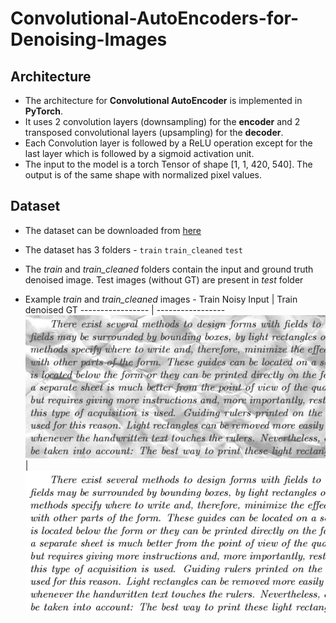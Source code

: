 # Convolutional-AutoEncoders-for-Denoising-Images

## Architecture 
* The architecture for **Convolutional AutoEncoder** is implemented in **PyTorch**. 
* It uses 2 convolution layers (downsampling) for the **encoder** and 2 transposed convolutional layers (upsampling) for the **decoder**.
* Each Convolution layer is followed by a ReLU operation except for the last layer which is followed by a sigmoid activation unit.
* The input to the model is a torch Tensor of shape [1, 1, 420, 540]. The output is of the same shape with normalized pixel values.


## Dataset
* The dataset can be downloaded from [here](https://www.kaggle.com/c/denoising-dirty-documents/data)

* The dataset has 3 folders - 
`train`
`train_cleaned`
`test`
* The _train_ and _train_cleaned_ folders contain the input and ground truth denoised image. Test images (without GT) are present in _test_ folder
* Example _train_ and _train_cleaned_ images - 
Train Noisy Input | Train denoised GT
----------------- | -----------------
![image](https://github.com/Sarthak-22/Convolutional_AutoEncoders_for_Denoising_Images/blob/main/images/train_noisy.png) | ![image](https://github.com/Sarthak-22/Convolutional_AutoEncoders_for_Denoising_Images/blob/main/images/train_denoised_GT.png) 

